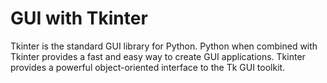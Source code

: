 # GUI with Tkinter 
Tkinter is the standard GUI library for Python. Python when combined with Tkinter provides a fast and easy way to create GUI applications. Tkinter provides a powerful object-oriented interface to the Tk GUI toolkit.